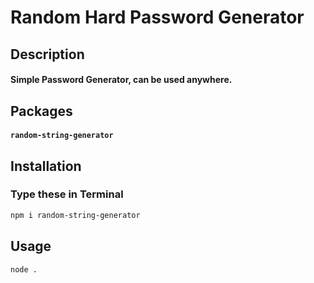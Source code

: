 # Random Hard Password Generator

## Description

#### Simple Password Generator, can be used anywhere.

## Packages

#### `random-string-generator`

## Installation

### Type these in Terminal

```bash
npm i random-string-generator
```

## Usage

```bash
node .
```
